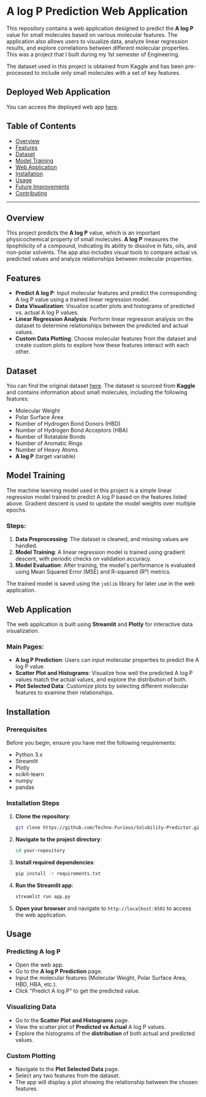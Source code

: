 # A log P Prediction Web Application

This repository contains a web application designed to predict the **A log P** value for small molecules based on various molecular features. The application also allows users to visualize data, analyze linear regression results, and explore correlations between different molecular properties. 
This was a project that I built during my 1st semester of Engineering.

The dataset used in this project is obtained from Kaggle and has been pre-processed to include only small molecules with a set of key features.

## Deployed Web Application

You can access the deployed web app [here](https://techno-furious-solubility-predictor-streamapp-pmmlbq.streamlit.app/).

## Table of Contents
- [Overview](#overview)
- [Features](#features)
- [Dataset](#dataset)
- [Model Training](#model-training)
- [Web Application](#web-application)
- [Installation](#installation)
- [Usage](#usage)
- [Future Improvements](#future-improvements)
- [Contributing](#contributing)

---

## Overview
This project predicts the **A log P** value, which is an important physicochemical property of small molecules. **A log P** measures the lipophilicity of a compound, indicating its ability to dissolve in fats, oils, and non-polar solvents. The app also includes visual tools to compare actual vs. predicted values and analyze relationships between molecular properties.

## Features
- **Predict A log P**: Input molecular features and predict the corresponding A log P value using a trained linear regression model.
- **Data Visualization**: Visualize scatter plots and histograms of predicted vs. actual A log P values.
- **Linear Regression Analysis**: Perform linear regression analysis on the dataset to determine relationships between the predicted and actual values.
- **Custom Data Plotting**: Choose molecular features from the dataset and create custom plots to explore how these features interact with each other.

## Dataset
You can find the original dataset [here](https://www.kaggle.com/code/ahmedelmaamounamin/solubility-prediction/input).
The dataset is sourced from **Kaggle** and contains information about small molecules, including the following features:
- Molecular Weight
- Polar Surface Area
- Number of Hydrogen Bond Donors (HBD)
- Number of Hydrogen Bond Acceptors (HBA)
- Number of Rotatable Bonds
- Number of Aromatic Rings
- Number of Heavy Atoms
- **A log P** (target variable)

## Model Training
The machine learning model used in this project is a simple linear regression model trained to predict A log P based on the features listed above. Gradient descent is used to update the model weights over multiple epochs.

### Steps:
1. **Data Preprocessing**: The dataset is cleaned, and missing values are handled.
2. **Model Training**: A linear regression model is trained using gradient descent, with periodic checks on validation accuracy.
3. **Model Evaluation**: After training, the model's performance is evaluated using Mean Squared Error (MSE) and R-squared (R²) metrics.

The trained model is saved using the `joblib` library for later use in the web application.

## Web Application
The web application is built using **Streamlit** and **Plotly** for interactive data visualization.

### Main Pages:
- **A log P Prediction**: Users can input molecular properties to predict the A log P value.
- **Scatter Plot and Histograms**: Visualize how well the predicted A log P values match the actual values, and explore the distribution of both.
- **Plot Selected Data**: Customize plots by selecting different molecular features to examine their relationships.

## Installation

### Prerequisites
Before you begin, ensure you have met the following requirements:
- Python 3.x
- Streamlit
- Plotly
- scikit-learn
- numpy
- pandas

### Installation Steps
1. **Clone the repository**:
    ```bash
    git clone https://github.com/Techno-Furious/Solubility-Predictor.git
    ```

2. **Navigate to the project directory**:
    ```bash
    cd your-repository
    ```

3. **Install required dependencies**:
    ```bash
    pip install -r requirements.txt
    ```

4. **Run the Streamlit app**:
    ```bash
    streamlit run app.py
    ```

5. **Open your browser** and navigate to `http://localhost:8501` to access the web application.

## Usage
### Predicting A log P
- Open the web app.
- Go to the **A log P Prediction** page.
- Input the molecular features (Molecular Weight, Polar Surface Area, HBD, HBA, etc.).
- Click "Predict A log P" to get the predicted value.

### Visualizing Data
- Go to the **Scatter Plot and Histograms** page.
- View the scatter plot of **Predicted vs Actual** A log P values.
- Explore the histograms of the **distribution** of both actual and predicted values.

### Custom Plotting
- Navigate to the **Plot Selected Data** page.
- Select any two features from the dataset.
- The app will display a plot showing the relationship between the chosen features.
